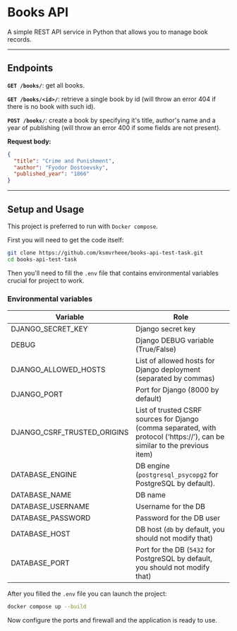 # Books API

A simple REST API service in Python that allows you to manage book records.

---

## Endpoints

**`GET /books/`**: get all books.

**`GET /books/<id>/`**: retrieve a single book by id (will throw an error 404 if there is no book with such id).

**`POST /books/`**: create a book by specifying it's title, author's name and a year of publishing (will throw an error 400 if some fields are not present).

**Request body:**

```json
{
  "title": "Crime and Punishment",
  "author": "Fyodor Dostoevsky",
  "published_year": "1866"
}
```

---

## Setup and Usage

This project is preferred to run with `Docker compose`.

First you will need to get the code itself:

```bash
git clone https://github.com/ksmvrheee/books-api-test-task.git
cd books-api-test-task
```

Then you'll need to fill the `.env` file that contains environmental variables crucial for project to work.

### Environmental variables


| Variable                    | Role                                                                                                                         |
| --------------------------- | ---------------------------------------------------------------------------------------------------------------------------- |
| DJANGO_SECRET_KEY           | Django secret key                                                                                                            |
| DEBUG                       | Django DEBUG variable (True/False)                                                                                           |
| DJANGO_ALLOWED_HOSTS        | List of allowed hosts for Django deployment (separated by commas)                                                            |
| DJANGO_PORT                 | Port for Django (8000 by default)                                                                                            |
| DJANGO_CSRF_TRUSTED_ORIGINS | List of trusted CSRF sources for Django (comma separated, with protocol (‘https://’), can be similar to the previous item) |
| DATABASE_ENGINE             | DB engine (`postgresql_psycopg2` for PostgreSQL by default).                                                                 |
| DATABASE_NAME               | DB name                                                                                                                      |
| DATABASE_USERNAME           | Username for the DB                                                                                                          |
| DATABASE_PASSWORD           | Password for the DB user                                                                                                     |
| DATABASE_HOST               | DB host (`db` by default, you should not modify that)                                                                        |
| DATABASE_PORT               | Port for the DB (`5432` for PostgreSQL by default, you should not modify that)                                               |

After you filled the `.env` file you can launch the project:

```bash
docker compose up --build
```

Now configure the ports and firewall and the application is ready to use.
